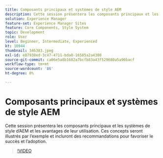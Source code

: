 ```yaml
---
title: Composants principaux et systèmes de style AEM
description: Cette session présentera les composants principaux et les systèmes de style d’AEM et les avantages de leur utilisation. Ces concepts seront illustrés par l’exemple et incluront des recommandations pour favoriser le succès et l’adoption.
solution: Experience Manager
feature-set: Experience Manager Sites
feature: Core Components, Style System
topic: Development
role: User
level: Beginner, Intermediate, Experienced
kt: 10944
thumbnail: 346383.jpeg
exl-id: e87938ed-3c47-4711-bda0-16585a2a4308
source-git-commit: ca06e5a8b1602a7bcfb83a43f529680a5a96bacf
workflow-type: tm+mt
source-wordcount: '86'
ht-degree: 0%

---
```


# Composants principaux et systèmes de style AEM

Cette session présentera les composants principaux et les systèmes de style d’AEM et les avantages de leur utilisation. Ces concepts seront illustrés par l’exemple et incluront des recommandations pour favoriser le succès et l’adoption.

>[!VIDEO](https://video.tv.adobe.com/v/346383/?quality=12&learn=on)
